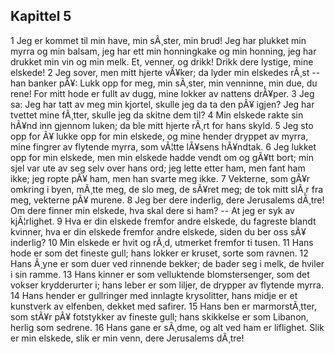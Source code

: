 ## Kapittel 5

1 Jeg er kommet til min have, min sÃ¸ster, min brud! Jeg har plukket min myrra og min balsam, jeg har ett min honningkake og min honning, jeg har drukket min vin og min melk. Et, venner, og drikk! Drikk dere lystige, mine elskede! 
2 Jeg sover, men mitt hjerte vÃ¥ker; da lyder min elskedes rÃ¸st -- han banker pÃ¥: Lukk opp for meg, min sÃ¸ster, min venninne, min due, du rene! For mitt hode er fullt av dugg, mine lokker av nattens drÃ¥per. 
3 Jeg sa: Jeg har tatt av meg min kjortel, skulle jeg da ta den pÃ¥ igjen? Jeg har tvettet mine fÃ¸tter, skulle jeg da skitne dem til? 
4 Min elskede rakte sin hÃ¥nd inn gjennom luken; da ble mitt hjerte rÃ¸rt for hans skyld. 
5 Jeg sto opp for Ã¥ lukke opp for min elskede, og mine hender dryppet av myrra, mine fingrer av flytende myrra, som vÃ¦tte lÃ¥sens hÃ¥ndtak. 
6 Jeg lukket opp for min elskede, men min elskede hadde vendt om og gÃ¥tt bort; min sjel var ute av seg selv over hans ord; jeg lette etter ham, men fant ham ikke; jeg ropte pÃ¥ ham, men han svarte meg ikke. 
7 Vekterne, som gÃ¥r omkring i byen, mÃ¸tte meg, de slo meg, de sÃ¥ret meg; de tok mitt slÃ¸r fra meg, vekterne pÃ¥ murene. 
8 Jeg ber dere inderlig, dere Jerusalems dÃ¸tre! Om dere finner min elskede, hva skal dere si ham? -- At jeg er syk av kjÃ¦rlighet. 
9 Hva er din elskede fremfor andre elskede, du fagreste blandt kvinner, hva er din elskede fremfor andre elskede, siden du ber oss sÃ¥ inderlig? 
10 Min elskede er hvit og rÃ¸d, utmerket fremfor ti tusen. 
11 Hans hode er som det fineste gull; hans lokker er kruset, sorte som ravnen. 
12 Hans Ã¸yne er som duer ved rinnende bekker; de bader seg i melk, de hviler i sin ramme. 
13 Hans kinner er som velluktende blomstersenger, som det vokser krydderurter i; hans leber er som liljer, de drypper av flytende myrra. 
14 Hans hender er gullringer med innlagte krysolitter, hans midje er et kunstverk av elfenben, dekket med safirer. 
15 Hans ben er marmorstÃ¸tter, som stÃ¥r pÃ¥ fotstykker av fineste gull; hans skikkelse er som Libanon, herlig som sedrene. 
16 Hans gane er sÃ¸dme, og alt ved ham er liflighet. Slik er min elskede, slik er min venn, dere Jerusalems dÃ¸tre!
